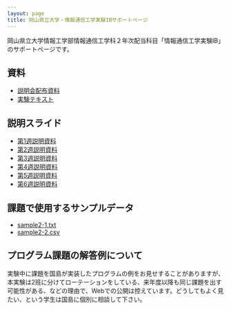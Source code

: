 ```yaml
---
layout: page
title: 岡山県立大学・情報通信工学実験IBサポートページ
---
```

岡山県立大学情報工学部情報通信工学科２年次配当科目「情報通信工学実験IB」のサポートページです。

## 資料

- [説明会配布資料](https://docs.google.com/document/d/1Bw_bpDsJ7o5rmMRBlM7RZUvq2amwNCJXorhtLuWft6I/edit?usp=sharing)
- [実験テキスト](https://docs.google.com/document/d/1fKBsT2ytsaYRIs51WOWfmuUGPTYPmoOUbTYhUtwWlDk/edit?usp=sharing)

## 説明スライド

- [第1週説明資料](https://docs.google.com/presentation/d/1652RAN1_ivdqVtqvjaJymtYy-hS4nAj8eYm0AYivqcU/edit?usp=sharing)
- [第2週説明資料](https://docs.google.com/presentation/d/1XLGHe3VG8ZN-o-KMpo6bRIkXmBIBuwEXHDpdVaHHuRU/edit?usp=sharing)
- [第3週説明資料](https://docs.google.com/presentation/d/1YuenNrc0ttvKroo6ULbAHzYtjas8UriVKiw7Fe3tTq8/edit?usp=sharing)
- [第4週説明資料](https://docs.google.com/presentation/d/1EToGsneM7O7MpGpOPDnWTc42_2FxizCx-PsIRTDrc9Y/edit?usp=sharing)
- [第5週説明資料](https://docs.google.com/presentation/d/1VqDRtOQpb0_Mrz39OMT79-UEeTaHwplMuv0hyQjKgKU/edit?usp=sharing)
- [第6週説明資料](https://docs.google.com/presentation/d/1IxmiO3K1wz-DKpapSHKREZ5Miq_boehbzicZkt1BcYY/edit?usp=sharing)

## 課題で使用するサンプルデータ

- [sample2-1.txt](sample2-1.txt)
- [sample2-2.csv](sample2-2.csv)

## プログラム課題の解答例について

実験中に課題を国島が実装したプログラムの例をお見せすることがありますが、本実験は2班に分けてローテーションをしている、来年度以降も同じ課題を出す可能性がある、などの理由で、Webでの公開は控えています。どうしてもよく見たい、という学生は国島に個別に相談して下さい。
